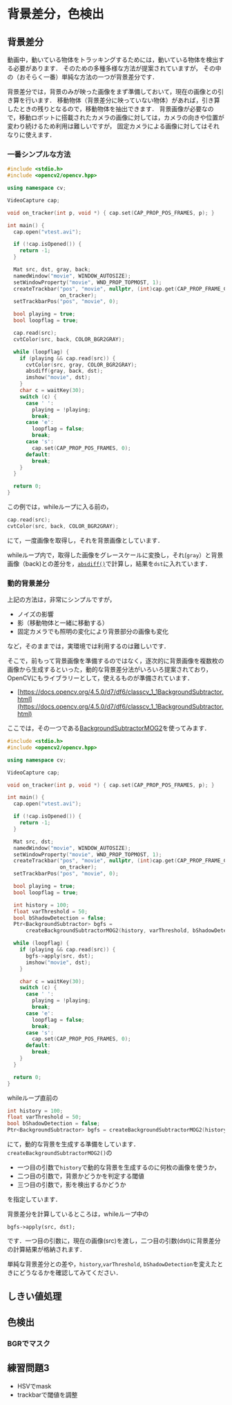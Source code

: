 # 背景差分，色検出

## 背景差分

動画中，動いている物体をトラッキングするためには，動いている物体を検出する必要があります．
そのための多種多様な方法が提案されていますが，
その中の（おそらく一番）単純な方法の一つが背景差分です．

背景差分では，背景のみが映った画像をまず準備しておいて，現在の画像との引き算を行います．
移動物体（背景差分に映っていない物体）があれば，引き算したときの残りとなるので，移動物体を抽出できます．
背景画像が必要なので，移動ロボットに搭載されたカメラの画像に対しては，カメラの向きや位置が変わり続けるため利用は難しいですが，
固定カメラによる画像に対してはそれなりに使えます．

### 一番シンプルな方法

```cpp
#include <stdio.h>
#include <opencv2/opencv.hpp>

using namespace cv;

VideoCapture cap;

void on_tracker(int p, void *) { cap.set(CAP_PROP_POS_FRAMES, p); }

int main() {
  cap.open("vtest.avi");

  if (!cap.isOpened()) {
    return -1;
  }

  Mat src, dst, gray, back;
  namedWindow("movie", WINDOW_AUTOSIZE);
  setWindowProperty("movie", WND_PROP_TOPMOST, 1);
  createTrackbar("pos", "movie", nullptr, (int)cap.get(CAP_PROP_FRAME_COUNT),
                 on_tracker);
  setTrackbarPos("pos", "movie", 0);

  bool playing = true;
  bool loopflag = true;

  cap.read(src);
  cvtColor(src, back, COLOR_BGR2GRAY);

  while (loopflag) {
    if (playing && cap.read(src)) {
      cvtColor(src, gray, COLOR_BGR2GRAY);
      absdiff(gray, back, dst);
      imshow("movie", dst);
    }
    char c = waitKey(30);
    switch (c) {
      case ' ':
        playing = !playing;
        break;
      case 'e':
        loopflag = false;
        break;
      case 's':
        cap.set(CAP_PROP_POS_FRAMES, 0);
      default:
        break;
    }
  }

  return 0;
}
```

この例では，whileループに入る前の，
```cpp
cap.read(src);
cvtColor(src, back, COLOR_BGR2GRAY);
```
にて，一度画像を取得し，それを背景画像としています．

whileループ内で，取得した画像をグレースケールに変換し，それ(`gray`）と背景画像（back)との差分を，[`absdiff()`](https://docs.opencv.org/4.5.0/d2/de8/group__core__array.html#ga6fef31bc8c4071cbc114a758a2b79c14)で計算し，結果を`dst`に入れています．



### 動的背景差分

上記の方法は，非常にシンプルですが，

- ノイズの影響
- 影（移動物体と一緒に移動する）
- 固定カメラでも照明の変化により背景部分の画像も変化

など，そのままでは，実環境では利用するのは難しいです．

そこで，前もって背景画像を準備するのではなく，逐次的に背景画像を複数枚の画像から生成するといった，動的な背景差分法がいろいろ提案されており，
OpenCVにもライブラリーとして，使えるものが準備されています．

- [https://docs.opencv.org/4.5.0/d7/df6/classcv_1_1BackgroundSubtractor.html](https://docs.opencv.org/4.5.0/d7/df6/classcv_1_1BackgroundSubtractor.html)

ここでは，その一つである[BackgroundSubtractorMOG2](https://docs.opencv.org/4.5.0/d7/d7b/classcv_1_1BackgroundSubtractorMOG2.html)を使ってみます．

```cpp
#include <stdio.h>
#include <opencv2/opencv.hpp>

using namespace cv;

VideoCapture cap;

void on_tracker(int p, void *) { cap.set(CAP_PROP_POS_FRAMES, p); }

int main() {
  cap.open("vtest.avi");

  if (!cap.isOpened()) {
    return -1;
  }

  Mat src, dst;
  namedWindow("movie", WINDOW_AUTOSIZE);
  setWindowProperty("movie", WND_PROP_TOPMOST, 1);
  createTrackbar("pos", "movie", nullptr, (int)cap.get(CAP_PROP_FRAME_COUNT),
                 on_tracker);
  setTrackbarPos("pos", "movie", 0);

  bool playing = true;
  bool loopflag = true;

  int history = 100;
  float varThreshold = 50;
  bool bShadowDetection = false;
  Ptr<BackgroundSubtractor> bgfs =
      createBackgroundSubtractorMOG2(history, varThreshold, bShadowDetection);

  while (loopflag) {
    if (playing && cap.read(src)) {
      bgfs->apply(src, dst);
      imshow("movie", dst);
    }

    char c = waitKey(30);
    switch (c) {
      case ' ':
        playing = !playing;
        break;
      case 'e':
        loopflag = false;
        break;
      case 's':
        cap.set(CAP_PROP_POS_FRAMES, 0);
      default:
        break;
    }
  }

  return 0;
}
```

whileループ直前の

```cpp
int history = 100;
float varThreshold = 50;
bool bShadowDetection = false;
Ptr<BackgroundSubtractor> bgfs = createBackgroundSubtractorMOG2(history, varThreshold, bShadowDetection);
```      
にて，動的な背景を生成する準備をしています．`createBackgroundSubtractorMOG2()`の

- 一つ目の引数で`history`で動的な背景を生成するのに何枚の画像を使うか，
- 二つ目の引数で，背景かどうかを判定する閾値
- 三つ目の引数で，影を検出するかどうか

を指定しています．

背景差分を計算しているところは，whileループ中の

```
bgfs->apply(src, dst);
```

です．一つ目の引数に，現在の画像(src)を渡し，二つ目の引数(dst)に背景差分の計算結果が格納されます．

単純な背景差分との差や，`history`,`varThreshold`, `bShadowDetection`を変えたときにどうなるかを確認してみてください．


## しきい値処理
    
## 色検出

### BGRでマスク

## 練習問題3

- HSVでmask
- trackbarで閾値を調整
